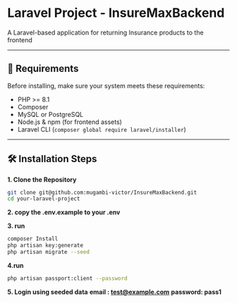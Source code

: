 # Laravel Project - InsureMaxBackend

A Laravel-based application for returning Insurance products to the frontend

---

## 🚀 Requirements

Before installing, make sure your system meets these requirements:

- PHP >= 8.1
- Composer
- MySQL or PostgreSQL
- Node.js & npm (for frontend assets)
- Laravel CLI (`composer global require laravel/installer`)

---

## 🛠️ Installation Steps

**1. Clone the Repository**

```bash
git clone git@github.com:mugambi-victor/InsureMaxBackend.git
cd your-laravel-project
```
**2. copy the .env.example to your .env**

**3. run**
```bash
composer Install
php artisan key:generate
php artisan migrate --seed
```
**4.run**
```bash
php artisan passport:client --password
```
**5. Login using seeded data** 
**email : test@example.com**
**password: pass1**
